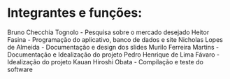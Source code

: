 # Integrantes e funções:
Bruno Checchia Tognolo - Pesquisa sobre o mercado desejado
Heitor Fasina - Programação do aplicativo, banco de dados e site
Nicholas Lopes de Almeida - Documentação e design dos slides
Murilo Ferreira Martins - Documentação e Idealização do projeto
Pedro Henrique de Lima Fávaro - Idealização do projeto
Kauan Hiroshi Obata - Compilação e teste do software
